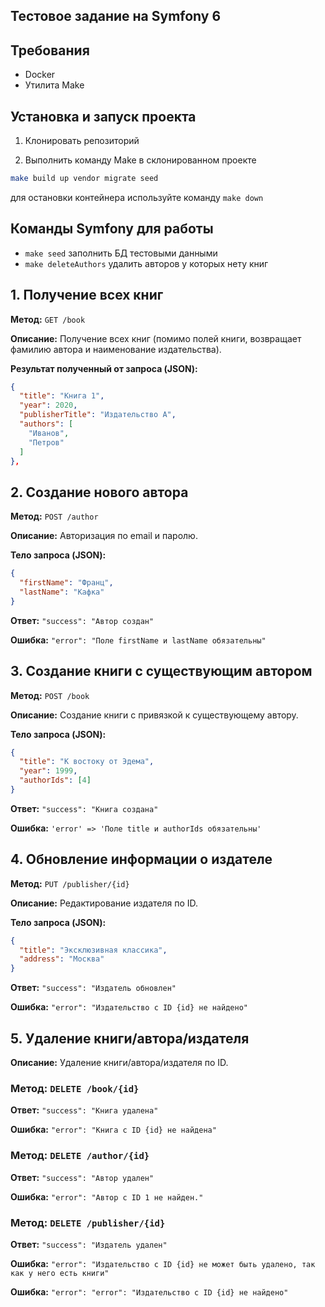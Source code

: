## Тестовое задание на Symfony 6

## Требования
- Docker
- Утилита Make

## Установка и запуск проекта
1. Клонировать репозиторий


2. Выполнить команду Make в склонированном проекте
```bash
make build up vendor migrate seed
```

для остановки контейнера используйте команду ```make down```

## Команды Symfony для работы
- ```make seed``` заполнить БД тестовыми данными
- ```make deleteAuthors``` удалить авторов у которых нету книг

## **1. Получение всех книг**
**Метод:** `GET /book`

**Описание:** Получение всех книг (помимо полей книги, возвращает фамилию автора и наименование издательства).

**Результат полученный от запроса (JSON):**
```json
{
  "title": "Книга 1",
  "year": 2020,
  "publisherTitle": "Издательство А",
  "authors": [
    "Иванов",
    "Петров"
  ]
},
```

## **2. Создание нового автора**

**Метод:** `POST /author`

**Описание:** Авторизация по email и паролю.

**Тело запроса (JSON):**
```json
{
  "firstName": "Франц",
  "lastName": "Кафка"
}
```

**Ответ:** `"success": "Автор создан"`

**Ошибка:** `"error": "Поле firstName и lastName обязательны"`

## **3. Создание книги с существующим автором**

**Метод:** `POST /book`

**Описание:** Создание книги с привязкой к существующему автору.

**Тело запроса (JSON):**
```json
{
  "title": "К востоку от Эдема",
  "year": 1999,
  "authorIds": [4]
}
```

**Ответ:** `"success": "Книга создана"`

**Ошибка:** `'error' => 'Поле title и authorIds обязательны'`

## **4. Обновление информации о издателе**

**Метод:** `PUT /publisher/{id}`

**Описание:** Редактирование издателя по ID.

**Тело запроса (JSON):**
```json
{
  "title": "Эксклюзивная классика",
  "address": "Москва"
}
```

**Ответ:** `"success": "Издатель обновлен"`

**Ошибка:** `"error": "Издательство с ID {id} не найдено"`

## **5. Удаление книги/автора/издателя**

**Описание:** Удаление книги/автора/издателя по ID.

### **Метод:** `DELETE /book/{id}`

**Ответ:** `"success": "Книга удалена"`

**Ошибка:** `"error": "Книга с ID {id} не найдена"`

### **Метод:** `DELETE /author/{id}`

**Ответ:** `"success": "Автор удален"`

**Ошибка:** `"error": "Автор с ID 1 не найден."`

### **Метод:** `DELETE /publisher/{id}`

**Ответ:** `"success": "Издатель удален"`

**Ошибка:** `"error": "Издательство с ID {id} не может быть удалено, так как у него есть книги"`

**Ошибка:** `"error": "error": "Издательство с ID {id} не найдено"`